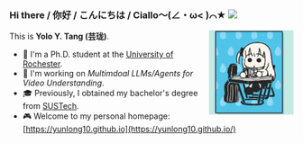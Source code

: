 ### Hi there / 你好 / こんにちは / Ciallo～(∠・ω< )⌒★ ![](https://komarev.com/ghpvc/?username=yunlong10&style=flat) 

This is **Yolo Y. Tang (芸珑)**. <img width="150" align="right" src="assets/gifs/bocchi.gif"/>
- :school: I'm a Ph.D. student at the [University of Rochester](https://www.rochester.edu/).
- :dart: I'm working on *Multimdoal LLMs/Agents for Video Understanding*.
- :mortar_board: Previously, I obtained my bachelor's degree from [SUSTech](https://www.sustech.edu.cn/en/).
- :video_game: Welcome to my personal homepage: [https://yunlong10.github.io](https://yunlong10.github.io/)
